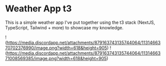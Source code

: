 # Weather App t3
This is a simple weather app I've put together using the t3 stack (NextJS, TypeScript, Tailwind + more) to showcase my knowledge. 

!(https://media.discordapp.net/attachments/879163743135744064/1131466370702376990/image.png?width=618&height=905)
!(https://media.discordapp.net/attachments/879163743135744064/1131466371008569385/image.png?width=618&height=905)
